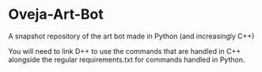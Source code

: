 # Oveja-Art-Bot
 A snapshot repository of the art bot made in Python (and increasingly C++)

You will need to link D++ to use the commands that are handled in C++ alongside the regular requirements.txt for commands handled in Python.
